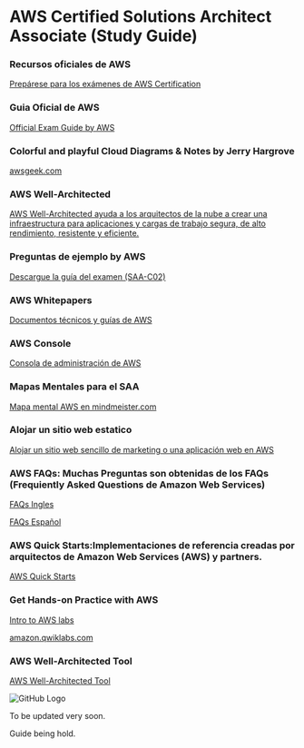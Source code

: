 # AWS Certified Solutions Architect Associate (Study Guide)

### Recursos oficiales de AWS

[Prepárese para los exámenes de AWS Certification](https://aws.amazon.com/es/certification/certification-prep/?nc2=sb_ce_ep)

### Guia Oficial de AWS

[Official Exam Guide by AWS](https://d1.awsstatic.com/training-and-certification/docs-sa-assoc/AWS-Certified-Solutions-Architect-Associate_Exam-Guide.pdf)

### Colorful and playful Cloud Diagrams & Notes by Jerry Hargrove

[awsgeek.com](https://www.awsgeek.com/)

### AWS Well-Architected

[AWS Well-Architected ayuda a los arquitectos de la nube a crear una infraestructura para aplicaciones y cargas de trabajo segura, de alto rendimiento, resistente y eficiente.](https://aws.amazon.com/es/architecture/well-architected/?wa-lens-whitepapers.sort-by=item.additionalFields.sortDate&wa-lens-whitepapers.sort-order=desc)

### Preguntas de ejemplo by AWS
[Descargue la guía del examen (SAA-C02)](https://d1.awsstatic.com/training-and-certification/docs-sa-assoc/AWS-Certified-Solutions-Architect-Associate_Sample-Questions.pdf)


### AWS Whitepapers
[Documentos técnicos y guías de AWS](https://aws.amazon.com/es/whitepapers/?whitepapers-main.sort-by=item.additionalFields.sortDate&whitepapers-main.sort-order=desc)


### AWS Console
[Consola de administración de AWS](https://aws.amazon.com/es/console/)

### Mapas Mentales para el SAA
[Mapa mental AWS en mindmeister.com](https://www.mindmeister.com/es/1179061789/aws-certified-solutions-architect-associate)

### Alojar un sitio web estatico
[Alojar un sitio web sencillo de marketing o una aplicación web en AWS](https://aws.amazon.com/es/getting-started/hands-on/host-static-website/)

### AWS FAQs: Muchas Preguntas son obtenidas de los FAQs (Frequiently Asked Questions de Amazon Web Services)
[FAQs Ingles](https://aws.amazon.com/faqs/?nc1=h_ls)

[FAQs Español](https://aws.amazon.com/es/faqs/?nc1=h_ls)

### AWS Quick Starts:Implementaciones de referencia creadas por arquitectos de Amazon Web Services (AWS) y partners.

[AWS Quick Starts](https://aws.amazon.com/quickstart/?nc1=h_ls&solutions-all.sort-by=item.additionalFields.sortDate&solutions-all.sort-order=desc&awsf.filter-tech-category=*all&awsf.filter-industry=*all&awsf.filter-source-category=*all&awsf.filter-content-type=*all)

### Get Hands-on Practice with AWS

[Intro to AWS labs](https://aws.amazon.com/training/intro-to-aws-labs/)

[amazon.qwiklabs.com](https://amazon.qwiklabs.com/)

### AWS Well-Architected Tool
[AWS Well-Architected Tool](https://us-west-2.console.aws.amazon.com/wellarchitected/home?region=us-west-2#/welcome)

![GitHub Logo](/images/logo.png)

To be updated very soon.

Guide being hold.


